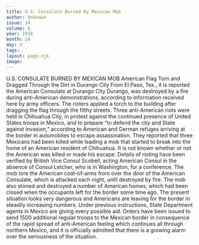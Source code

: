 ```yaml
---
title: U.S. Consulate Burned By Mexican Mob
author: Unknown
issue: 14
volume: 6
year: 1916
month: 24
day: V
tags:
layout: page.njk
image:
---
```

U.S. CONSULATE BURNED BY MEXICAN MOB   American Flag Torn and Dragged Through the Dirt in Durango City      From El Paso, Tex., it is reported the American Consulate at Durango City Durango, was destroyed by a fire during anti-American demonstrations, according to information received here by army officers. The rioters applied a torch to the building after dragging the flag through the filthy streets.       Three anti-American riots were held in Chihuahua City, in protest against the continued presence of United States troops in Mexico, and to prepare “to defend the city and State against invasion,” according to American and German refuges arriving at the border in automobiles to escape assassination.      They reported that three Mexicans had been killed while leading a mob that started to break into the home of an American resident of Chihuahua. It is not known whether or not the American was killed or made his escape.       Details of rioting have been verified by British Vice Consul Scobell, acting American Consul in the absence of Consul Letcher, who is in Washington, for a conference. The mob tore the American coat-of-arms from over the door of the American Consulate, which is attacked each night, until destroyed by fire. The mob also stoned and destroyed a number of American homes, which had been closed when the occupants left for the border some time ago.       The present situation looks very dangerous and Americans are leaving for the border in steadily increasing numbers. Under previous instructions, State Department agents in Mexico are giving every possible aid.       Orders have been issued to send 1500 additional regular troops to the Mexican border in consequence of the rapid spread of anti-American feeling which continues all through northern Mexico, and it is officially admitted that there is a growing alarm over the seriousness of the situation. 




